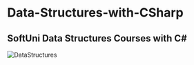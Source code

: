 # Data-Structures-with-CSharp
## SoftUni Data Structures Courses with C#

![DataStructures](https://user-images.githubusercontent.com/78846575/188280365-ce208592-0143-40f5-a9f2-1733d7a7fa3c.jpg)